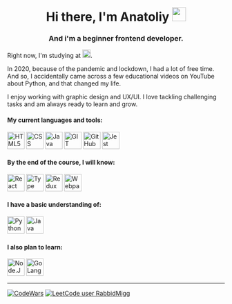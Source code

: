 <h1 align="center">Hi there, I'm Anatoliy
<img src="https://github.com/blackcater/blackcater/raw/main/images/Hi.gif" height="32"/></h1>
<h3 align="center">And i'm a beginner frontend developer.</h3>
<p align="left">Right now, I'm studying at <span> <a vertical-align="middle" href="https://ru.hexlet.io/u/miggrabbid" target="_blank" rel="noreferrer"><img src="https://img.shields.io/badge/Hexlet-116EF5?logo=hexlet&logoColor=fff&style=flat-square" height="19" alt="Hexlet.io"/></a></span>.</p>
<p align="left">In 2020, because of the pandemic and lockdown, I had a lot of free time. And so, I accidentally came across a few educational videos on YouTube about Python, and that changed my life.</p>
<p align="left">I enjoy working with graphic design and UX/UI. I love tackling challenging tasks and am always ready to learn and grow.</p>

<h4 align="left">My current languages and tools:</h4>
<div>
  <a href="https://developer.mozilla.org/en-US/docs/Glossary/HTML5" target="_blank" rel="noreferrer"><img src="https://cdn.jsdelivr.net/gh/devicons/devicon/icons/html5/html5-original-wordmark.svg" height="40" alt="HTML5"/></a>
  <a href="https://www.w3.org/TR/CSS/#css" target="_blank" rel="noreferrer"><img src="https://cdn.jsdelivr.net/gh/devicons/devicon/icons/css3/css3-original-wordmark.svg" height="40" alt="CSS"/></a>
  <a href="https://developer.mozilla.org/en-US/docs/Web/JavaScript" target="_blank" rel="noreferrer"><img src="https://cdn.jsdelivr.net/gh/devicons/devicon/icons/javascript/javascript-original.svg" height="40" alt="Java Script
"/></a>
 <a href="https://git-scm.com" target="_blank" rel="noreferrer"><img src="https://cdn.jsdelivr.net/gh/devicons/devicon/icons/git/git-original.svg" height="40" alt="GIT"/></a>
  <a href="https://github.com" target="_blank" rel="noreferrer"><img src="https://cdn.jsdelivr.net/gh/devicons/devicon/icons/github/github-original-wordmark.svg" height="40" alt="GitHub"/></a>
   <a href="https://jestjs.io" target="_blank" rel="noreferrer"><img src="https://cdn.jsdelivr.net/gh/devicons/devicon/icons/jest/jest-plain.svg" height="40" alt="Jest"/></a>
</div>

<h4 align="left">By the end of the course, I will know:</h4>
<div>
  <a href="https://reactjs.org/" target="_blank" rel="noreferrer"><img src="https://cdn.jsdelivr.net/gh/devicons/devicon/icons/react/react-original-wordmark.svg" height="40" alt="React"/></a>
  <a href="https://www.typescriptlang.org/" target="_blank" rel="noreferrer"><img src="https://cdn.jsdelivr.net/gh/devicons/devicon/icons/typescript/typescript-original.svg" height="40" alt="Type Script"/></a>
  <a href="https://redux.js.org/" target="_blank" rel="noreferrer"><img src="https://cdn.jsdelivr.net/gh/devicons/devicon/icons/redux/redux-original.svg" height="40" alt="Redux"/></a>
  <a href="https://webpack.js.org/" target="_blank" rel="noreferrer"><img src="https://cdn.jsdelivr.net/gh/devicons/devicon/icons/webpack/webpack-original.svg" height="40" alt="Webpack"/></a>
</div>

<h4 align="left">I have a basic understanding of:</h4>
<div>
  <a href="https://www.python.org/" target="_blank" rel="noreferrer"><img src="https://cdn.jsdelivr.net/gh/devicons/devicon/icons/python/python-original-wordmark.svg" height="40" alt="Python"/></a>
  <a href="https://www.oracle.com/java/" target="_blank" rel="noreferrer"><img src="https://cdn.jsdelivr.net/gh/devicons/devicon/icons/java/java-original-wordmark.svg" height="40" alt="Java"/></a>
</div>
<h4 align="left" margin="">I also plan to learn:</h4>
<div>
  <a href="https://nodejs.org/en/" target="_blank" rel="noreferrer"><img src="https://cdn.jsdelivr.net/gh/devicons/devicon/icons/nodejs/nodejs-original-wordmark.svg" height="40" alt="Node.JS"/></a>
  <a href="https://go.dev/doc/" target="_blank" rel="noreferrer"><img src="https://cdn.jsdelivr.net/gh/devicons/devicon/icons/go/go-original-wordmark.svg" height="40" alt="GoLang"/></a>
</div>

---
[![CodeWars](https://www.codewars.com/users/Migg%20Rabbid/badges/small)](https://www.codewars.com/users/Migg%20Rabbid) [![LeetCode user RabbidMigg](https://img.shields.io/badge/dynamic/json?style=flat&labelColor=black&color=%23ffa116&label=Solved&query=solvedOverTotal&url=https%3A%2F%2Fbadge.xyli.tech/%2Fapi%2Fusers%2FRabbidMigg&logo=leetcode&logoColor=yellow)](https://leetcode.com/RabbidMigg/)
